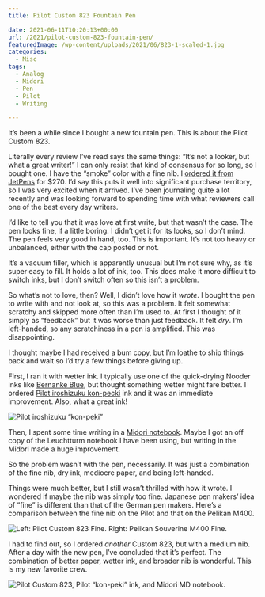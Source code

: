 ```yaml
---
title: Pilot Custom 823 Fountain Pen

date: 2021-06-11T10:20:13+00:00
url: /2021/pilot-custom-823-fountain-pen/
featuredImage: /wp-content/uploads/2021/06/823-1-scaled-1.jpg
categories:
  - Misc
tags:
  - Analog
  - Midori
  - Pen
  - Pilot
  - Writing

---
```

<!--kg-card-begin: html-->It’s been a while since I bought a new fountain pen. This is about the Pilot Custom 823.

Literally every review I’ve read says the same things: “It’s not a looker, but what a great writer!” I can only resist that kind of consensus for so long, so I bought one. I have the “smoke” color with a fine nib. I&nbsp;[ordered it from JetPens][1]&nbsp;for $270. I’d say this puts it well into significant purchase territory, so I was very excited when it arrived. I’ve been journaling quite a lot recently and was looking forward to spending time with what reviewers call one of the best every day writers.

I’d like to tell you that it was love at first write, but that wasn’t the case. The pen looks fine, if a little boring. I didn’t get it for its looks, so I don’t mind. The pen feels very good in hand, too. This is important. It’s not too heavy or unbalanced, either with the cap posted or not.

It’s a vacuum filler, which is apparently unusual but I’m not sure why, as it’s super easy to fill. It holds a lot of ink, too. This does make it more difficult to switch inks, but I don’t switch often so this isn&#8217;t a problem.

So what’s not to love, then? Well, I didn&#8217;t love how it&nbsp;_wrote_. I bought the pen to write with and not look at, so this was a problem. It felt somewhat scratchy and skipped more often than I&#8217;m used to. At first I thought of it simply as “feedback” but it was worse than just feedback. It felt&nbsp;_dry_. I’m left-handed, so any scratchiness in a pen is amplified. This was disappointing.

I thought maybe I had received a bum copy, but I’m loathe to ship things back and wait so I&#8217;d try a few things before giving up.

First, I ran it with wetter ink. I typically use one of the quick-drying Nooder inks like&nbsp;[Bernanke Blue][2], but thought something wetter might fare better. I ordered [Pilot iroshizuku kon-pecki][3] ink and it was an immediate improvement. Also, what a great ink!

![Pilot iroshizuku &#8220;kon-peki&#8221;](/img/2021/06/2021-06-06-Ink-R0001242.jpg "Pilot iroshizuku &#8220;kon-peki&#8221;")


Then, I spent some time writing in a [Midori notebook][4]. Maybe I got an off copy of the Leuchtturm notebook I have been using, but writing in the Midori made a huge improvement.

So the problem wasn&#8217;t with the pen, necessarily. It was just a combination of the fine nib, dry ink, mediocre paper, and being left-handed.

Things were much better, but I still wasn&#8217;t thrilled with how it wrote. I wondered if maybe the nib was simply too fine. Japanese pen makers&#8217; idea of &#8220;fine&#8221; is different than that of the German pen makers. Here&#8217;s a comparison between the fine nib on the Pilot and that on the Pelikan M400.

![Left: Pilot Custom 823 Fine. Right: Pelikan Souverine M400 Fine.](/img/2021/06/2021-06-06-Pilot-Custom-823-and-Pelikan-M400-nibs-R0001247.jpg "Left: Pilot Custom 823 Fine. Right: Pelikan Souverine M400 Fine.")



I had to find out, so I ordered _another_ Custom 823, but with a medium nib. After a day with the new pen, I&#8217;ve concluded that it&#8217;s perfect. The combination of better paper, wetter ink, and broader nib is wonderful. This is my new favorite crew.

![Pilot Custom 823, Pilot &#8220;kon-peki&#8221; ink, and Midori MD notebook.](/img/2021/06/2021-06-11-R0001258.jpg "Pilot Custom 823, Pilot &#8220;kon-peki&#8221; ink, and Midori MD notebook.")



 [1]: https://www.jetpens.com/Pilot-Custom-823-Fountain-Pen-Black-Body-Fine-Nib/pd/21024
 [2]: https://noodlersink.com/product/19067-bernanke-blue/
 [3]: https://www.jetpens.com/Pilot-Iroshizuku-Kon-peki-Ink-Deep-Azure-Blue-50-ml-Bottle/pd/3511?msclkid=2ab245d01fe4137b9da42513776f1417&utm_source=bing&utm_medium=cpc&utm_campaign=Product%20Ads(BSC)&utm_term=1100002029978&utm_content=Ad%20group%20%231
 [4]: https://www.midori-japan.co.jp/md/en/products/mdnote/